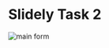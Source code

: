 # Slidely Task 2
 ![main form](https://github.com/Vishwa-03/Slidely-Task-2-FrontEnd/assets/103726736/51a3ec4f-6272-4e16-8fab-b713bedcb57e)

